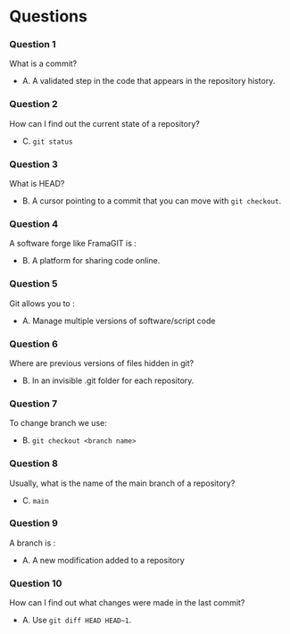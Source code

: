 # Questions

### Question 1

What is a commit?

- A. A validated step in the code that appears in the repository history.

### Question 2

How can I find out the current state of a repository?

- C. `git status`


### Question 3

What is HEAD?

- B. A cursor pointing to a commit that you can move with `git checkout`.


### Question 4

A software forge like FramaGIT is :

- B. A platform for sharing code online.


### Question 5

Git allows you to :

- A. Manage multiple versions of software/script code

### Question 6

Where are previous versions of files hidden in git?

- B. In an invisible .git folder for each repository.


### Question 7

To change branch we use:

- B. `git checkout <branch name>`


### Question 8

Usually, what is the name of the main branch of a repository?

- C. `main`

### Question 9

A branch is :

- A. A new modification added to a repository


### Question 10

How can I find out what changes were made in the last commit?

- A. Use `git diff HEAD HEAD~1`.
